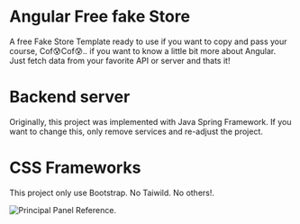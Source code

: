 # Angular Free fake Store

A free Fake Store Template ready to use if you want to copy and pass your course, Cof😰Cof😰.. if you want to know a little bit more about Angular. Just fetch data from your favorite API or server and thats it!

# Backend server

Originally, this project was implemented with Java Spring Framework. If you want to change this,
only remove services and re-adjust the project.

# CSS Frameworks

This project only use Bootstrap. No Taiwild. No others!.


![Principal Panel Reference.]("./src/assets/img/Principal.png")
